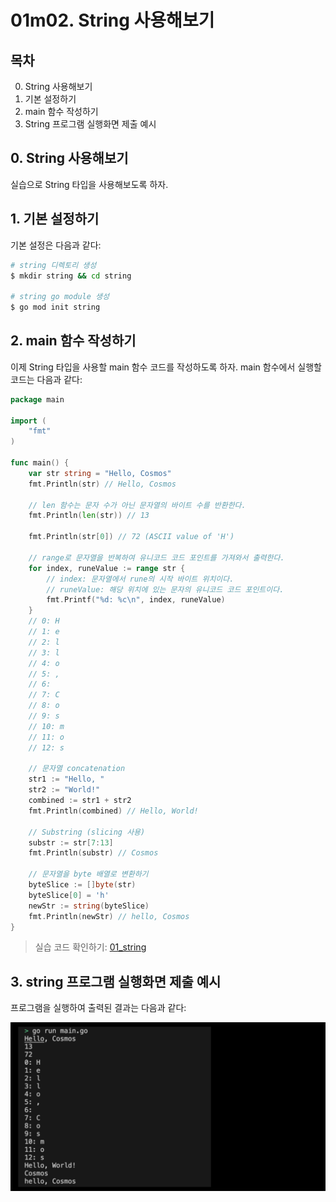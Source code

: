 
# 01m02. String 사용해보기

## 목차
0. String 사용해보기
1. 기본 설정하기
2. main 함수 작성하기 
3. String 프로그램 실행화면 제출 예시

## 0. String 사용해보기
실습으로 String 타입을 사용해보도록 하자.

## 1. 기본 설정하기
기본 설정은 다음과 같다:
```sh
# string 디렉토리 생성
$ mkdir string && cd string

# string go module 생성 
$ go mod init string
```

## 2. main 함수 작성하기
이제 String 타입을 사용할 main 함수 코드를 작성하도록 하자. main 함수에서 실행할 코드는 다음과 같다:
```go
package main

import (
	"fmt"
)

func main() {
	var str string = "Hello, Cosmos"
	fmt.Println(str) // Hello, Cosmos

	// len 함수는 문자 수가 아닌 문자열의 바이트 수를 반환한다. 
	fmt.Println(len(str)) // 13
	
    fmt.Println(str[0]) // 72 (ASCII value of 'H')

    // range로 문자열을 반복하여 유니코드 코드 포인트를 가져와서 출력한다.
	for index, runeValue := range str { 
        // index: 문자열에서 rune의 시작 바이트 위치이다.
        // runeValue: 해당 위치에 있는 문자의 유니코드 코드 포인트이다.
		fmt.Printf("%d: %c\n", index, runeValue)
	}
	// 0: H
	// 1: e
	// 2: l
	// 3: l
	// 4: o
	// 5: ,
	// 6:  
	// 7: C
    // 8: o
    // 9: s
    // 10: m
    // 11: o
    // 12: s

	// 문자열 concatenation
	str1 := "Hello, "
	str2 := "World!"
	combined := str1 + str2
	fmt.Println(combined) // Hello, World!

	// Substring (slicing 사용)
	substr := str[7:13]
	fmt.Println(substr) // Cosmos

	// 문자열을 byte 배열로 변환하기 
	byteSlice := []byte(str)
	byteSlice[0] = 'h'
	newStr := string(byteSlice)
	fmt.Println(newStr) // hello, Cosmos
}
```
> 실습 코드 확인하기: [01_string](../code/01_string/)

## 3. string 프로그램 실행화면 제출 예시
프로그램을 실행하여 출력된 결과는 다음과 같다:
<div style="text-align: center;">
   <img src="../assets/01_basic_string_result_example.png" alt="string_result_example" width="600"/>
</div>

